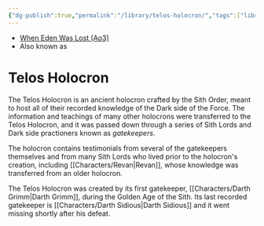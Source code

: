 ```yaml
---
{"dg-publish":true,"permalink":"/library/telos-holocron/","tags":["library","unfinished"],"dgHomeLink":false}
---
```


- [When Eden Was Lost (Ao3)](https://archiveofourown.org/works/19334440/chapters/45992584)
- Also known as

# Telos Holocron 

The Telos Holocron is an ancient holocron crafted by the Sith Order, meant to host all of their recorded knowledge of the Dark side of the Force. The information and teachings of many other holocrons were transferred to the Telos Holocron, and it was passed down through a series of Sith Lords and Dark side practioners known as *gatekeepers*.

The holocron contains testimonials from several of the gatekeepers themselves and from many Sith Lords who lived prior to the holocron's creation, including [[Characters/Revan\|Revan]], whose knowledge was transferred from an older holocron. 

The Telos Holocron was created by its first gatekeeper, [[Characters/Darth Grimm\|Darth Grimm]], during the Golden Age of the Sith. Its last recorded gatekeeper is [[Characters/Darth Sidious\|Darth Sidious]] and it went missing shortly after his defeat. 
